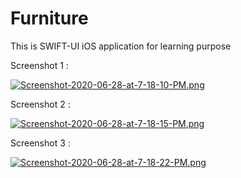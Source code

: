 # Furniture
This is SWIFT-UI iOS application for learning purpose


Screenshot 1 :



[![Screenshot-2020-06-28-at-7-18-10-PM.png](https://i.postimg.cc/L52QbY3x/Screenshot-2020-06-28-at-7-18-10-PM.png)](https://postimg.cc/2b9xq5JW)



Screenshot 2 :


[![Screenshot-2020-06-28-at-7-18-15-PM.png](https://i.postimg.cc/G27TZ6k6/Screenshot-2020-06-28-at-7-18-15-PM.png)](https://postimg.cc/k6S5S1Yy)



Screenshot 3 :


[![Screenshot-2020-06-28-at-7-18-22-PM.png](https://i.postimg.cc/s23B13mt/Screenshot-2020-06-28-at-7-18-22-PM.png)](https://postimg.cc/G4S35wZQ)
